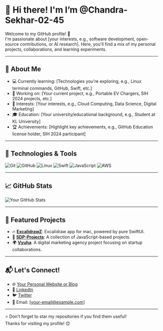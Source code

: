 # 👋 Hi there! I'm I’m @Chandra-Sekhar-02-45
Welcome to my GitHub profile! 🚀  
I'm passionate about [your interests, e.g., software development, open-source contributions, or AI research]. Here, you'll find a mix of my personal projects, collaborations, and learning experiments.

---

## 🌟 About Me

- 💻 Currently learning: [Technologies you're exploring, e.g., Linux terminal commands, GitHub, Swift, etc.]
- 🔭 Working on: [Your current project, e.g., Portable EV Chargers, SIH 2024 projects, etc.]
- 🌱 Interests: [Your interests, e.g., Cloud Computing, Data Science, Digital Marketing]
- 🎓 Education: [Your university/educational background, e.g., Student at KL University]
- 🏆 Achievements: [Highlight key achievements, e.g., GitHub Education license holder, SIH 2024 participant]

---

## 🔧 Technologies & Tools

![Git](https://img.shields.io/badge/-Git-F05032?logo=git&logoColor=white)
![GitHub](https://img.shields.io/badge/-GitHub-181717?logo=github&logoColor=white)
![Linux](https://img.shields.io/badge/-Linux-FCC624?logo=linux&logoColor=black)
![Swift](https://img.shields.io/badge/-Swift-FA7343?logo=swift&logoColor=white)
![JavaScript](https://img.shields.io/badge/-JavaScript-F7DF1E?logo=javascript&logoColor=black)
![AWS](https://img.shields.io/badge/-AWS-FF9900?logo=amazon-aws&logoColor=white)

---

## 📈 GitHub Stats

![Your GitHub Stats](https://github-readme-stats.vercel.app/api?username=your-username&show_icons=true&theme=dark)

---

## 📂 Featured Projects

- 🔥 [**ExcalidrawZ**](https://github.com/your-username/ExcalidrawZ): Excalidraw app for mac, powered by pure SwiftUI.
- 🚀 [**SDP-Projects**](https://github.com/your-username/SDP-Projects): A collection of JavaScript-based projects.
- 🌍 [**Vyuha**](https://github.com/your-username/Vyuha): A digital marketing agency project focusing on startup collaborations.

---

## 📬 Let's Connect!

- 🌐 [Your Personal Website or Blog](https://yourwebsite.com)
- 💼 [LinkedIn](https://linkedin.com/in/your-profile)
- 🐦 [Twitter](https://twitter.com/your-handle)
- 📧 Email: [your-email@example.com]

---

⭐️ Don't forget to star my repositories if you find them useful!  
Thanks for visiting my profile! 😊
